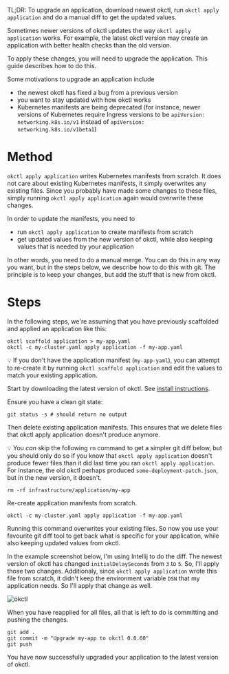 TL;DR: To upgrade an application, download newest okctl, run `okctl apply application` and do a manual diff to get the
updated values.

Sometimes newer versions of okctl updates the way `okctl apply application` works. For example, the latest okctl version
may create an application with better health checks than the old version.

To apply these changes, you will need to upgrade the application. This guide describes how to do this.

Some motivations to upgrade an application include

* the newest okctl has fixed a bug from a previous version
* you want to stay updated with how okctl works
* Kubernetes manifests are being deprecated (for instance, newer versions of Kubernetes require Ingress versions to
  be `apiVersion: networking.k8s.io/v1` instead of `apiVersion: networking.k8s.io/v1beta1`)

# Method

`okctl apply application` writes Kubernetes manifests from scratch. It does not care about existing Kubernetes
manifests, it simply overwrites any existing files. Since you probably have made some changes to these files, simply
running `okctl apply application` again would overwrite these changes.

In order to update the manifests, you need to

* run `okctl apply application` to create manifests from scratch
* get updated values from the new version of okctl, while also keeping values that is needed by your application

In other words, you need to do a manual merge. You can do this in any way you want, but in the steps below, we describe
how to do this with git. The principle is to keep your changes, but add the stuff that is new from okctl.

# Steps

In the following steps, we're assuming that you have previously scaffolded and applied an application like this:

```shell
okctl scaffold application > my-app.yaml
okctl -c my-cluster.yaml apply application -f my-app.yaml
```

:bulb: If you don't have the application manifest (`my-app-yaml`), you can attempt to re-create it by
running `okctl scaffold application` and edit the values to match your existing application.

Start by downloading the latest version of okctl. See [install instructions](/getting-started/install.md).

Ensure you have a clean git state:

```shell
git status -s # should return no output
```

Then delete existing application manifests. This ensures that we delete files that okctl apply application doesn't
produce anymore.

:bulb: You _can_ skip the following `rm` command to get a simpler git diff below, but you should only do so if you know
that `okctl apply application` doesn't produce fewer files than it did last time you ran `okctl apply application`. For
instance, the old okctl perhaps produced `some-deployment-patch.json`, but in the new version, it doesn't.

```shell
rm -rf infrastructure/application/my-app
```

Re-create application manifests from scratch.

```shell
okctl -c my-cluster.yaml apply application -f my-app.yaml
```

Running this command overwrites your existing files. So now you use your favourite git diff tool to get back what is
specific for your application, while also keeping updated values from okctl.

In the example screenshot below, I'm using Intellij to do the diff. The newest version of okctl has
changed `initialDelaySeconds` from `3` to `5`. So, I'll apply those two changes. Additionaly,
since `okctl apply application` wrote this file from scratch, it didn't keep the environment variable `DSN` that my
application needs. So I'll apply that change as well.

![okctl](/img/application-upgrade-diff.png)

When you have reapplied for all files, all that is left to do is committing and pushing the changes.

```shell
git add .
git commit -m "Upgrade my-app to okctl 0.0.60"
git push
```

You have now successfully upgraded your application to the latest version of okctl.
